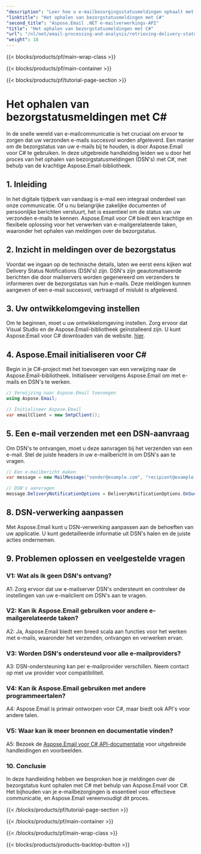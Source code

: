 ```yaml
---
"description": "Leer hoe u e-mailbezorgingsstatusmeldingen ophaalt met C# en Aspose.Email voor .NET."
"linktitle": "Het ophalen van bezorgstatusmeldingen met C#"
"second_title": "Aspose.Email .NET e-mailverwerkings-API"
"title": "Het ophalen van bezorgstatusmeldingen met C#"
"url": "/nl/net/email-processing-and-analysis/retrieving-delivery-status-notifications-with-csharp/"
"weight": 18
---
```


{{< blocks/products/pf/main-wrap-class >}}

{{< blocks/products/pf/main-container >}}

{{< blocks/products/pf/tutorial-page-section >}}

# Het ophalen van bezorgstatusmeldingen met C#


In de snelle wereld van e-mailcommunicatie is het cruciaal om ervoor te zorgen dat uw verzonden e-mails succesvol worden afgeleverd. Een manier om de bezorgstatus van uw e-mails bij te houden, is door Aspose.Email voor C# te gebruiken. In deze uitgebreide handleiding leiden we u door het proces van het ophalen van bezorgstatusmeldingen (DSN's) met C#, met behulp van de krachtige Aspose.Email-bibliotheek.

## 1. Inleiding

In het digitale tijdperk van vandaag is e-mail een integraal onderdeel van onze communicatie. Of u nu belangrijke zakelijke documenten of persoonlijke berichten verstuurt, het is essentieel om de status van uw verzonden e-mails te kennen. Aspose.Email voor C# biedt een krachtige en flexibele oplossing voor het verwerken van e-mailgerelateerde taken, waaronder het ophalen van meldingen over de bezorgstatus.

## 2. Inzicht in meldingen over de bezorgstatus

Voordat we ingaan op de technische details, laten we eerst eens kijken wat Delivery Status Notifications (DSN's) zijn. DSN's zijn geautomatiseerde berichten die door mailservers worden gegenereerd om verzenders te informeren over de bezorgstatus van hun e-mails. Deze meldingen kunnen aangeven of een e-mail succesvol, vertraagd of mislukt is afgeleverd.

## 3. Uw ontwikkelomgeving instellen

Om te beginnen, moet u uw ontwikkelomgeving instellen. Zorg ervoor dat Visual Studio en de Aspose.Email-bibliotheek geïnstalleerd zijn. U kunt Aspose.Email voor C# downloaden van de website. [hier](https://www.aspose.com/downloads/email/net).

## 4. Aspose.Email initialiseren voor C#

Begin in je C#-project met het toevoegen van een verwijzing naar de Aspose.Email-bibliotheek. Initialiseer vervolgens Aspose.Email om met e-mails en DSN's te werken.

```csharp
// Verwijzing naar Aspose.Email toevoegen
using Aspose.Email;

// Initialiseer Aspose.Email
var emailClient = new SmtpClient();
```

## 5. Een e-mail verzenden met een DSN-aanvraag

Om DSN's te ontvangen, moet u deze aanvragen bij het verzenden van een e-mail. Stel de juiste headers in uw e-mailbericht in om DSN's aan te vragen.

```csharp
// Een e-mailbericht maken
var message = new MailMessage("sender@example.com", "recipient@example.com", "Subject", "Body");

// DSN's aanvragen
message.DeliveryNotificationOptions = DeliveryNotificationOptions.OnSuccess | DeliveryNotificationOptions.OnFailure;
```


## 8. DSN-verwerking aanpassen

Met Aspose.Email kunt u DSN-verwerking aanpassen aan de behoeften van uw applicatie. U kunt gedetailleerde informatie uit DSN's halen en de juiste acties ondernemen.

## 9. Problemen oplossen en veelgestelde vragen

### V1: Wat als ik geen DSN's ontvang?
A1: Zorg ervoor dat uw e-mailserver DSN's ondersteunt en controleer de instellingen van uw e-mailclient om DSN's aan te vragen.

### V2: Kan ik Aspose.Email gebruiken voor andere e-mailgerelateerde taken?
A2: Ja, Aspose.Email biedt een breed scala aan functies voor het werken met e-mails, waaronder het verzenden, ontvangen en verwerken ervan.

### V3: Worden DSN's ondersteund voor alle e-mailproviders?
A3: DSN-ondersteuning kan per e-mailprovider verschillen. Neem contact op met uw provider voor compatibiliteit.

### V4: Kan ik Aspose.Email gebruiken met andere programmeertalen?
A4: Aspose.Email is primair ontworpen voor C#, maar biedt ook API's voor andere talen.

### V5: Waar kan ik meer bronnen en documentatie vinden?
A5: Bezoek de [Aspose.Email voor C# API-documentatie](https://reference.aspose.com/email/net/) voor uitgebreide handleidingen en voorbeelden.

### 10. Conclusie

In deze handleiding hebben we besproken hoe je meldingen over de bezorgstatus kunt ophalen met C# met behulp van Aspose.Email voor C#. Het bijhouden van je e-mailbezorgingen is essentieel voor effectieve communicatie, en Aspose.Email vereenvoudigt dit proces.

{{< /blocks/products/pf/tutorial-page-section >}}

{{< /blocks/products/pf/main-container >}}

{{< /blocks/products/pf/main-wrap-class >}}

{{< blocks/products/products-backtop-button >}}